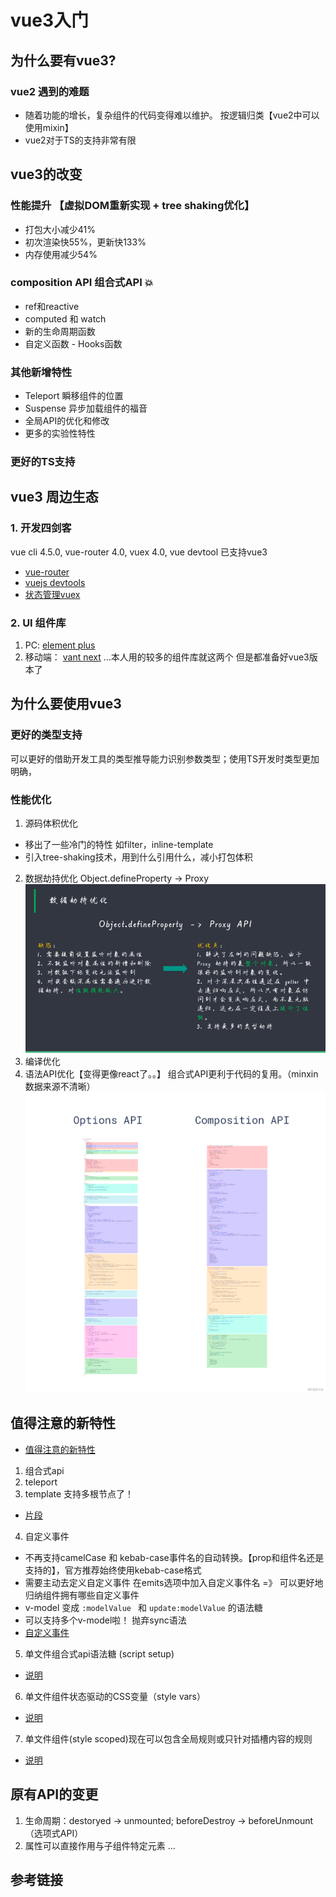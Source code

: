 # vue3入门

## 为什么要有vue3?

### vue2 遇到的难题
* 随着功能的增长，复杂组件的代码变得难以维护。
按逻辑归类【vue2中可以使用mixin】
* vue2对于TS的支持非常有限

## vue3的改变

### 性能提升 【虚拟DOM重新实现 + tree shaking优化】
* 打包大小减少41%
* 初次渲染快55%，更新快133%
* 内存使用减少54%

### composition API 组合式API 💥
* ref和reactive
* computed 和 watch
* 新的生命周期函数
* 自定义函数 - Hooks函数

### 其他新增特性
* Teleport 瞬移组件的位置
* Suspense 异步加载组件的福音
* 全局API的优化和修改
* 更多的实验性特性

### 更好的TS支持

## vue3 周边生态
### 1. 开发四剑客
 vue cli 4.5.0, vue-router 4.0, vuex 4.0, vue devtool 已支持vue3
* [vue-router](https://v3.cn.vuejs.org/guide/routing.html#%E4%BB%8E%E9%9B%B6%E5%BC%80%E5%A7%8B%E7%AE%80%E5%8D%95%E7%9A%84%E8%B7%AF%E7%94%B1)
* [vuejs devtools](https://chrome.google.com/webstore/detail/vuejs-devtools/ljjemllljcmogpfapbkkighbhhppjdbg?utm_source=chrome-ntp-icon)
* [状态管理vuex](https://v3.cn.vuejs.org/guide/state-management.html#%E7%B1%BB-flux-%E7%8A%B6%E6%80%81%E7%AE%A1%E7%90%86%E7%9A%84%E5%AE%98%E6%96%B9%E5%AE%9E%E7%8E%B0)
### 2. UI 组件库
1. PC: [element plus](https://element-plus.gitee.io/#/zh-CN/component/installation) 
2. 移动端： [vant next](https://vant-contrib.gitee.io/vant/next/#/zh-CN/quickstart)
...本人用的较多的组件库就这两个 但是都准备好vue3版本了

## 为什么要使用vue3
### 更好的类型支持
可以更好的借助开发工具的类型推导能力识别参数类型；使用TS开发时类型更加明确，
### 性能优化
1. 源码体积优化 
* 移出了一些冷门的特性 如filter，inline-template
* 引入tree-shaking技术，用到什么引用什么，减小打包体积
2. 数据劫持优化
Object.defineProperty -> Proxy
![数据劫持](../assets/imgs/vue3/数据劫持.png)
3. 编译优化
4. 语法API优化【变得更像react了。。】
组合式API更利于代码的复用。（minxin数据来源不清晰）
![composition-api代码结构](../assets/imgs/vue3/composition-api代码结构.png)


## 值得注意的新特性
* [值得注意的新特性](https://v3.cn.vuejs.org/guide/migration/introduction.html#%E5%BF%AB%E9%80%9F%E5%BC%80%E5%A7%8B)
1. 组合式api
2. teleport
3. template
支持多根节点了！
* [片段](https://v3.cn.vuejs.org/guide/migration/fragments.html#%E6%A6%82%E8%A7%88)

4. 自定义事件
* 不再支持camelCase 和 kebab-case事件名的自动转换。【prop和组件名还是支持的】，官方推荐始终使用kebab-case格式
* 需要主动去定义自定义事件
在emits选项中加入自定义事件名 =》 可以更好地归纳组件拥有哪些自定义事件
* v-model 变成 `:modelValue ` 和  `update:modelValue` 的语法糖
* 可以支持多个v-model啦！ 抛弃sync语法
* [自定义事件](https://v3.cn.vuejs.org/guide/component-custom-events.html#%E4%BA%8B%E4%BB%B6%E5%90%8D)

5. 单文件组合式api语法糖 (script setup)
* [说明](https://github.com/vuejs/rfcs/blob/sfc-improvements/active-rfcs/0000-sfc-script-setup.md)
6. 单文件组件状态驱动的CSS变量（style vars）
* [说明](https://github.com/vuejs/rfcs/blob/sfc-improvements/active-rfcs/0000-sfc-style-variables.md)
7. 单文件组件(style scoped)现在可以包含全局规则或只针对插槽内容的规则
* [说明](https://github.com/vuejs/rfcs/blob/master/active-rfcs/0023-scoped-styles-changes.md)

## 原有API的变更
1. 生命周期：destoryed -> unmounted; beforeDestroy -> beforeUnmount（选项式API）
2. 属性可以直接作用与子组件特定元素
...

## 参考链接